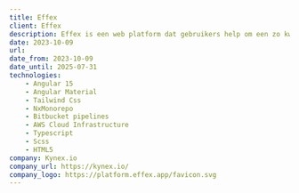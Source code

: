 ```yaml
---
title: Effex
client: Effex
description: Effex is een web platform dat gebruikers help om een zo kwalitatief mogelijk onderzoek te definieren, de juiste data te verzamelen en om het meeste uit deze data te halen.
date: 2023-10-09
url: 
date_from: 2023-10-09
date_until: 2025-07-31
technologies:
    - Angular 15
    - Angular Material
    - Tailwind Css
    - NxMonorepo
    - Bitbucket pipelines
    - AWS Cloud Infrastructure
    - Typescript
    - Scss
    - HTML5
company: Kynex.io
company_url: https://kynex.io/
company_logo: https://platform.effex.app/favicon.svg
---
```

